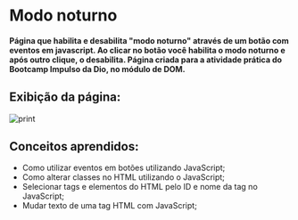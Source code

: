 # Modo noturno
#### Página que habilita e desabilita "modo noturno" através de um botão com eventos em javascript. Ao clicar no botão você habilita o modo noturno e após outro clique, o desabilita. Página criada para a atividade prática do Bootcamp Impulso da Dio, no módulo de DOM.

## Exibição da página:
![print](print.gif)

## Conceitos aprendidos:
- Como utilizar eventos em botões utilizando JavaScript;
- Como alterar classes no HTML utilizando o JavaScript;
- Selecionar tags e elementos do HTML pelo ID e nome da tag no JavaScript;
- Mudar texto de uma tag HTML com JavaScript;
